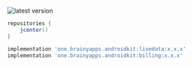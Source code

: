 ![latest version](https://api.bintray.com/packages/serhiipokrovskyi/android-kit/livedata/images/download.svg)

```groovy
repositories {
    jcenter()
}
```
```groovy
implementation 'one.brainyapps.androidkit:livedata:x.x.x'
implementation 'one.brainyapps.androidkit:billing:x.x.x'
```